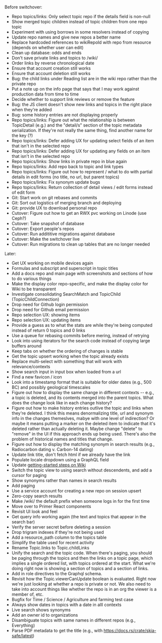 Before switchover:
* Repo topics/links: Only select topic repo if the details field is non-null
* Show merged topic children instead of topic children from one repo topic
* Experiment with using borrows in some resolvers instead of copying
* Update repo names and give new repos a better name
* Replace hardcoded references to wikiRepoId with repo from resource (depends on whether user can edit)
* Clean up database: odds and ends
* Don't save private links and topics to /wiki/
* Order links by reverse chronological date
* Ensure that account creation still works
* Ensure that account deletion still works
* Bug: the child links under Reading list are in the wiki repo rather than the private repo
* Put a note up on the info page that says that I may work against production data from time to time
* Decide whether to support link reviews or remove the feature
* Bug: the JS client doesn't show new links and topics in the right place when they're added
* Bug: some history entries are not displaying properly
* Repo topics/links: Figure out what the relationship is between TopicDetail (e.g.) and the "detail/s" section of the topic metadata serialization. If they're not really the same thing, find another name for the key (?)
* Repo topics/links: Defer adding UX for updating select fields of an item that isn't in the selected repo
* Repo topics/links: Defer adding UX for updating any fields on an item that isn't in the selected repo
* Repo topics/links: Show links in private repo in blue again
* Repo topics/links: Add repo back to topic and link types
* Repo topics/links: Figure out how to represent / what to do with partial details in edit forms (no title, no url, but parent topics)
* Repo topics/links: Fix synonym update bugs
* Repo topics/links: Return collection of detail views / edit forms instead of edit form
* Git: Start work on git rebases and commits
* Git: Sort out logistics of merging branch and deploying
* Git: provide UX to download personal repo
* Cutover: Figure out how to get an RWX pvc working on Linode (use Ceph?)
* Cutover: Take snapshot of database
* Cutover: Export people's repos
* Cutover: Run addititive migrations against database
* Cutover: Make the switchover live
* Cutover: Run migrations to clean up tables that are no longer needed


Later:
* Get UX working on mobile devices again
* Formulas and subscript and superscript in topic titles
* Add a docs repo and main page with screenshots and sections of how to do various things
* Make the display color repo-specific, and make the display color for Wiki to be transparent
* Investigate consolidating SearchMatch and TopicChild (TopicChildConnection)
* Drop need for Github login permission
* Drop need for Github email permission
* Repo selection UX: showing items
* Repo selection UX: updating items
* Provide a guess as to what the stats are while they're being computed instead of return 0 topics and 0 links
* Use a queue for rebasing commits before mering, instead of retrying
* Look into using iterators for the search code instead of copying large buffers around
* Keep tabs on whether the ordering of changes is stable
* Get the topic upsert working when the topic already exists
* Replace multi-select with something that will work with relevance/contexts
* Show search input in input box when loaded from a url
* Find a new favicon / icon
* Look into a timestamp format that is suitable for older dates (e.g., 500 BC) and possibly geological timescales
* Figure out how to display the same change in different contexts -- e.g., a topic is deleted, and its contents merged into the parent topics.  What does the change look like in each change history?
* Figure out how to make history entries outlive the topic and links when they're deleted.  I think this means denormalizing title, url and synonym info in the changes themeslves, mabye with one level of indirection? Or maybe it means putting a marker on the deleted item to indicate that it's deleted rather than actually deleting it.  Maybe change "delete" to "remove" in the UI if this approach ends up being used.  There's also the problem of historical names and titles that change.
* Figure out how to display the matching synonym in search results (e.g., Radiocarbon dating v. Carbon-14 dating)
* Update link title, don't fetch html if we already have the link
* Populate locale dropdown using a GraphQL field
* Update [getting-started steps on Wiki](https://github.com/emwalker/digraph/wiki/Getting-started-with-development)
* Switch the topic view to using search without descendents, and add a cursor for paging
* Show synonyms rather than names in search results
* Add paging
* Use a service account for creating a new repo on session upsert
* Zero-copy search results
* Make /wiki/ the default prefix when someone logs in for the first time
* Move over to Primer React components
* Revisit UI look and feel
* Get query info working again (the text and topics that appear in the search bar)
* Verify the server secret before deleting a session
* Drop trigram indexes if they're not being used
* Add a resource_path column to the topics table
* Simplify the table used for recent activity
* Rename Topic.links to Topic.childLinks
* Unify the search and the topic code.  When there's paging, you should be paging through the topics and then the links on a topic page, which implies a single ordered list, with topics ordered at the start.  What we're doing right now is showing a section of topics and a section of links.
* Add in role directives to the Graphql schema.
* Revisit how the Topic.viewerCanUpdate boolean is evaluated.  Right now we're just looking at whether a repo is private or not.  We also need to take into account things like whether the repo is in an org the viewer is a member of, etc.
* Bugfix for Time / Science / Agriculture and farming test case
* Always show dates in topics with a date in alll contexts
* Live search shows synonyms
* Add an owner id to organizations
* Disambiguate topics with same names in different repos (e.g., Everything)
* Parse PDF metadata to get the title (e.g., with https://docs.rs/crate/skia-safe/latest)
